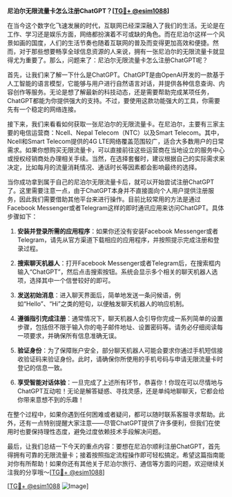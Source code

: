 **尼泊尔无限流量卡怎么注册ChatGPT？[[TG💪+ @esim1088](https://t.me/s/esim1088)]**

在当今这个数字化飞速发展的时代，互联网已经深深融入了我们的生活。无论是在工作、学习还是娱乐方面，网络都扮演着不可或缺的角色。而在尼泊尔这样一个风景如画的国度，人们的生活节奏也随着互联网的普及而变得更加高效和便捷。然而，对于那些想要畅享全球信息资源的人来说，拥有一张尼泊尔的无限流量卡就显得尤为重要了。那么，问题来了：尼泊尔无限流量卡怎么注册ChatGPT呢？

首先，让我们来了解一下什么是ChatGPT。ChatGPT是由OpenAI开发的一款基于人工智能的语言模型，它能够与用户进行自然语言对话，并提供各种信息查询、内容创作等服务。无论是想了解最新的科技动态，还是需要帮助完成某项任务，ChatGPT都能为你提供强大的支持。不过，要使用这款功能强大的工具，你需要先有一个稳定的网络连接。

接下来，我们来看看如何获取一张尼泊尔的无限流量卡。在尼泊尔，主要有三家主要的电信运营商：Ncell、Nepal Telecom（NTC）以及Smart Telecom。其中，Ncell和Smart Telecom提供的4G LTE网络覆盖范围较广，适合大多数用户的日常需求。如果你想购买无限流量卡，可以直接前往这些运营商在当地设立的服务中心或授权经销商处办理相关手续。当然，在选择套餐时，建议根据自己的实际需求来决定，比如每月的流量消耗情况、通话时长等因素都会影响最终的选择。

当你成功拿到属于自己的尼泊尔无限流量卡后，就可以开始尝试注册ChatGPT了。这里需要注意一点，由于ChatGPT本身并不直接面向个人用户提供注册服务，因此我们需要借助其他平台来进行操作。目前比较常用的方法是通过Facebook Messenger或者Telegram这样的即时通讯应用来访问ChatGPT。具体步骤如下：

1. **安装并登录所需的应用程序**：如果你还没有安装Facebook Messenger或者Telegram，请先从官方渠道下载相应的应用程序，并按照提示完成注册和登录过程。
   
2. **搜索聊天机器人**：打开Facebook Messenger或者Telegram后，在搜索框内输入“ChatGPT”，然后点击搜索按钮。系统会显示多个相关的聊天机器人选项，选择其中一个信誉较好的即可。

3. **发送初始消息**：进入聊天界面后，简单地发送一条问候语，例如“Hello”、“Hi”之类的短句，以便触发聊天机器人的响应机制。

4. **遵循指引完成注册**：通常情况下，聊天机器人会引导你完成一系列简单的设置步骤，包括但不限于输入你的电子邮件地址、设置密码等。请务必仔细阅读每一项要求，并确保所有信息准确无误。

5. **验证身份**：为了保障账户安全，部分聊天机器人可能会要求你通过手机短信接收验证码来验证身份。此时，请确保你所使用的手机号码与申请无限流量卡时登记的信息一致。

6. **享受智能对话体验**：一旦完成了上述所有环节，恭喜你！你现在可以尽情地与ChatGPT互动啦！无论是解答疑惑、寻找灵感，还是单纯地聊聊天，它都会给你带来意想不到的乐趣！

在整个过程中，如果你遇到任何困难或者疑问，都可以随时联系客服寻求帮助。此外，还有一点特别提醒大家注意——尽管ChatGPT提供了许多便利，但我们在使用时也要保持理性态度，避免过度依赖技术手段解决问题。

最后，让我们总结一下今天的重点内容：要想在尼泊尔顺利注册ChatGPT，首先得拥有可靠的无限流量卡；接着按照指定流程操作即可轻松搞定。希望这篇指南能对你有所帮助！如果你还有其他关于尼泊尔旅行、通信等方面的问题，欢迎继续关注我的分享哦～[[TG💪+ @esim1088](https://t.me/s/esim1088)]

[[TG💪+ @esim1088](https://t.me/s/esim1088) ![Image](https://i.postimg.cc/4NQfJmqS/Snipaste-2025-05-13-00-14-12.png)]